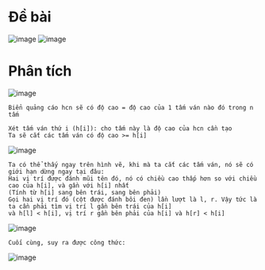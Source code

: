 # Đề bài
![image](https://github.com/VanHoang110802/Competitive_Programming/assets/108053955/f5bafc75-5579-45ae-892f-1aeb163a40b4)
![image](https://github.com/VanHoang110802/Competitive_Programming/assets/108053955/f0b3cd27-ce8b-4d55-8d77-e4df83a16d98)


# Phân tích
![image](https://github.com/VanHoang110802/Competitive_Programming/assets/108053955/f5d4481b-1b3d-48ef-9604-86fb27ba73fa)

```
Biển quảng cáo hcn sẽ có độ cao = độ cao của 1 tấm ván nào đó trong n tấm

Xét tấm ván thứ i (h[i]): cho tấm này là độ cao của hcn cần tạo
Ta sẽ cắt các tấm ván có độ cao >= h[i]
```
![image](https://github.com/VanHoang110802/Competitive_Programming/assets/108053955/748e7b2f-e1ce-49c1-90d2-8ee9f26fd8cc)

```
Ta có thể thấy ngay trên hình vẽ, khi mà ta cắt các tấm ván, nó sẽ có giới hạn dừng ngay tại đâu:
Hai vị trí được đánh mũi tên đó, nó có chiều cao thấp hơn so với chiều cao của h[i], và gần với h[i] nhất
(Tính từ h[i] sang bên trái, sang bên phải)
Gọi hai vị trí đó (cột được đánh bôi đen) lần lượt là l, r. Vậy tức là ta cần phải tìm vị trí l gần bên trái của h[i]
và h[l] < h[i], vị trí r gần bên phải của h[i] và h[r] < h[i]
```
![image](https://github.com/VanHoang110802/Competitive_Programming/assets/108053955/8380e842-a9f8-4b30-9682-faa237e87014)

```
Cuối cùng, suy ra được công thức:
```
![image](https://github.com/VanHoang110802/Competitive_Programming/assets/108053955/cb31dfbf-bd25-4575-97ea-78eb7c84d26e)

